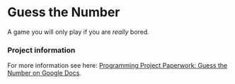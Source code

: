 Guess the Number
===

A game you will only play if you are *really* bored.

### Project information

For more information see here: [Programming Project Paperwork: Guess the Number on Google Docs](https://docs.google.com/a/walnuts.milton-keynes.sch.uk/document/d/1UIZCSxfkgmSCYyVhQ-A9_NjzbnlrGXQK5fBxCIeEGCs/edit?usp=sharing).
